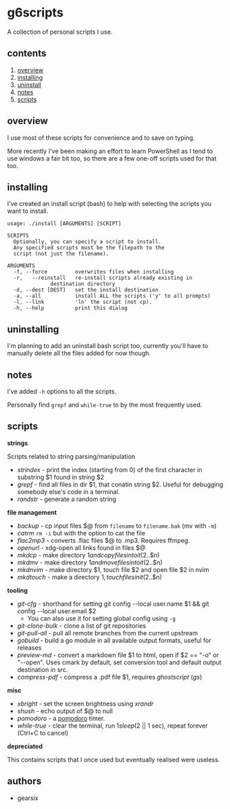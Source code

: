 # g6scripts

A collection of personal scripts I use.


## contents

1. [overview](#overview)
2. [installing](#installing)
3. [uninstall](#uninstall)
4. [notes](#notes)
5. [scripts](#scripts)


## overview

I use most of these scripts for convenience and to save on typing.

More recently I've been making an effort to learn PowerShell as I tend to use windows a fair bit too, so there are a few one-off scripts used for that too.


## installing

I've created an install script (bash) to help with selecting the scripts you want to install.

	usage: ./install [ARGUMENTS] [SCRIPT]

	SCRIPTS
	  Optionally, you can specify a script to install.
	  Any specified scripts must be the filepath to the
	  script (not just the filename).

	ARGUMENTS
	  -f, --force         overwrites files when installing
	  -r,   --reinstall   re-install scripts already existing in
			      destination directory
	  -d, --dest [DEST]   set the install destination
	  -a, --all           install ALL the scripts ('y' to all prompts)
	  -l, --link          'ln' the script (not cp).
	  -h, --help          print this dialog


## uninstalling

I'm planning to add an uninstall bash script too, currently you'll have to manually delete all the files added for now though.


## notes

I've added `-h` options to all the scripts.

Personally find `grepf` and `while-true` to by the most frequently used.

## scripts

**strings**

Scripts related to string parsing/manipulation

- *strindex* - print the index (starting from 0) of the first character in substring $1 found in string $2
- *grepf* - find all files in dir $1, that conatin string $2.
Useful for debugging somebody else's code in a terminal.
- *randstr* - generate a random string

**file management**

- *backup* - cp input files $@ from `filename` to `filename.bak` (mv with `-m`)
- *catrm* `rm -i` but with the option to cat the file
- *flac2mp3* - converts .flac files $@ to .mp3. Requires ffmpeg.
- *openurl* - xdg-open all links found in files $@
- *mkdcp* - make directory $1 and copy files into it ($2..$n)
- *mkdmv* - make directory $1 and move files into it ($2..$n)
- *mkdnvim* - make directory $1, touch file $2 and open file $2 in nvim
- *mkdtouch* - make a directory $1, touch files in it ($2..$n)

**tooling**

- *git-cfg* - shorthand for setting git config --local user.name $1 && git config --local user.email $2
  - You can also use it for setting global config using `-g`
- *git-clone-bulk* - clone a list of git repositories
- *git-pull-all* - pull all remote branches from the current upstream
- *gobuild* - build a go module in all available output formats, useful for releases
- *preview-md* - convert a markdown file $1 to html, open if $2 == "-o" or "--open". Uses cmark by default, set conversion tool and default output destination in src.
- *compress-pdf* - compress a .pdf file $1, requires _ghostscript_ (_gs_)

**misc**

- *xbright* - set the screen brightness using _xrandr_
- *shush* - echo output of $@ to null
- *pomodoro* - a [pomodoro](https://en.wikipedia.org/wiki/Pomodoro_Technique) timer.
- *while-true* - clear the terminal, run $1 sleep ($2 || 1 sec), repeat forever (Ctrl+C to cancel)

**depreciated**

This contains scripts that I once used but eventually realised were useless.


## authors

- gearsix

